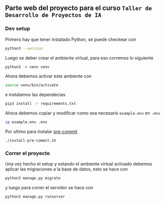 ## Parte web del proyecto para el curso `Taller de Desarrollo de Proyectos de IA`

### Dev setup
Primero hay que tener instalado Python, se puede checkear con
```sh
python3 --version
```
Luego se deber crear el ambiente virtual, para eso corremos lo siguiente
```sh
python3 -m venv venv
```
Ahora debemos activar este ambiente con
```sh
source venv/bin/activate
```
e instalamos las dependecias
```sh
pip3 install -r requirements.txt
```
Ahora debemos copiar y modificar como sea necesario `example.env` en `.env`
```sh
cp example.env .env
```
Por ultimo para instalar [pre-commit](https://pre-commit.com)
```sh
./install-pre-commit.sh
```

### Correr el proyecto
Una vez hecho el setup y estando el ambiente virtual activado debemos aplicar las 
migraciones a la base de datos, esto se hace con
```sh
python3 manage.py migrate
```
y luego para correr el servidor se hace con
```sh
python3 manage.py runserver
```
